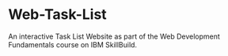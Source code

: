 # Web-Task-List
An interactive Task List Website as part of the Web Development Fundamentals course on IBM SkillBuild.
